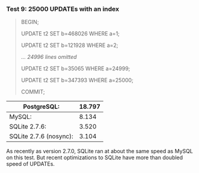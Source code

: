### Test 9: 25000 UPDATEs with an index



> BEGIN;  
> 
> UPDATE t2 SET b\=468026 WHERE a\=1;  
> 
> UPDATE t2 SET b\=121928 WHERE a\=2;  
> 
> *... 24996 lines omitted*  
> 
> UPDATE t2 SET b\=35065 WHERE a\=24999;  
> 
> UPDATE t2 SET b\=347393 WHERE a\=25000;  
> 
> COMMIT;



| PostgreSQL: | 18\.797 |
| --- | --- |
| MySQL: | 8\.134 |
| SQLite 2\.7\.6: | 3\.520 |
| SQLite 2\.7\.6 (nosync): | 3\.104 |



As recently as version 2\.7\.0, SQLite ran at about the same speed as
MySQL on this test. But recent optimizations to SQLite have more
than doubled speed of UPDATEs.



